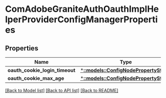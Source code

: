 # ComAdobeGraniteAuthOauthImplHelperProviderConfigManagerProperties

## Properties
Name | Type | Description | Notes
------------ | ------------- | ------------- | -------------
**oauth_cookie_login_timeout** | [***::models::ConfigNodePropertyString**](configNodePropertyString.md) |  | [optional] 
**oauth_cookie_max_age** | [***::models::ConfigNodePropertyString**](configNodePropertyString.md) |  | [optional] 

[[Back to Model list]](../README.md#documentation-for-models) [[Back to API list]](../README.md#documentation-for-api-endpoints) [[Back to README]](../README.md)


